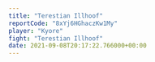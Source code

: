 ```yaml
---
title: "Terestian Illhoof"
reportCode: "8xYj6HGhaczKw1My"
player: "Kyore"
fight: "Terestian Illhoof"
date: 2021-09-08T20:17:22.766000+00:00
---
```

